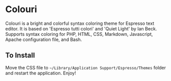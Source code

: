 # Colouri

Colouri is a bright and colorful syntax coloring theme for
Espresso text editor. It is based on 'Espresso tutti colori' and
'Quiet Light' by Ian Beck. Supports syntax coloring for PHP, HTML,
CSS, Markdown, Javascript, Apache configuration file, and Bash.

## To Install

Move the CSS file to
`~/Library/Application Support/Espresso/Themes` folder and restart
the application. Enjoy!